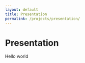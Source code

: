 ```yaml
---
layout: default
title: Presentation
permalink: /projects/presentation/
---
```


# Presentation

Hello world
